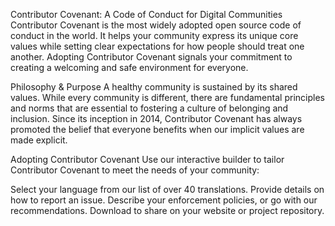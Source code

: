 Contributor Covenant:
A Code of Conduct for Digital Communities
Contributor Covenant is the most widely adopted open source code of conduct in the world. It helps your community express its unique core values while setting clear expectations for how people should treat one another. Adopting Contributor Covenant signals your commitment to creating a welcoming and safe environment for everyone.

Philosophy & Purpose
A healthy community is sustained by its shared values. While every community is different, there are fundamental principles and norms that are essential to fostering a culture of belonging and inclusion. Since its inception in 2014, Contributor Covenant has always promoted the belief that everyone benefits when our implicit values are made explicit.

Adopting Contributor Covenant
Use our interactive builder to tailor Contributor Covenant to meet the needs of your community:

Select your language from our list of over 40 translations.
Provide details on how to report an issue.
Describe your enforcement policies, or go with our recommendations.
Download to share on your website or project repository.
